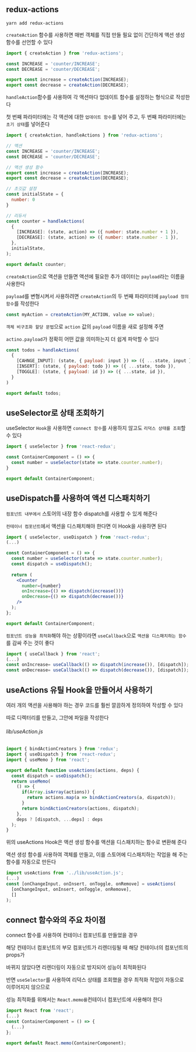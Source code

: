 ## redux-actions
```
yarn add redux-actions
```
  
`createAction` 함수를 사용하면 매번 객체를 직접 만들 필요 없이 간단하게 액션 생성 함수를 선언할 수 있다  
  
```jsx
import { createAction } from 'redux-actions';

const INCREASE = 'counter/INCREASE';
const DECREASE = 'counter/DECREASE';

export const increase = createAction(INCREASE);
export const decrease = createAction(DECREASE);
```
  
`handleAction`함수를 사용하여 각 액션마다 업데이트 함수를 설정하는 형식으로 작성한다  
  
첫 번째 파라미터에는 각 액션에 대한 `업데이트 함수`를 넣어 주고, 두 번째 파라미터에는 `초기 상태`를 넣어준다  
  
```jsx
import { createAction, handleActions } from 'redux-actions';

// 액션
const INCREASE = 'counter/INCREASE';
const DECREASE = 'counter/DECREASE';

// 액션 생성 함수
export const increase = createAction(INCREASE);
export const decrease = createAction(DECREASE);

// 초깃값 설정
const initialState = {
  number: 0
}

// 리듀서
const counter = handleActions(
  {
    [INCREASE]: (state, action) => ({ number: state.number + 1 }),
    [DECREASE]: (state, action) => ({ number: state.number - 1 }),
  },
  initialState,
);

export default counter;
```
  
`createAction`으로 액션을 만들면 액션에 필요한 추가 데이터는 `payload`라는 이름을 사용한다  
  
`payload`를 변형시켜서 사용하려면 `createAction`의 두 번째 파라미터에 `payload 정의 함수`를 작성한다  
  
```jsx
const myAction = createAction(MY_ACTION, value => value);
```
  
`객체 비구조화 할당 문법`으로 `action` 값의 `payload` 이름을 새로 설정해 주면  
  
`actino.payload`가 정확히 어떤 값을 의미하는지 더 쉽게 파악할 수 있다  
  
```jsx
const todos = handleActions(
  {
    [CAHNGE_INPUT]: (state, { payload: input }) => ({ ...state, input }),
    [INSERT]: (state, { payload: todo }) => ({ ...state, todo }),
    [TOGGLE]: (state, { payload: id }) => ({ ...state, id }),
  }
)

export default todos;
```  
  
## useSelector로 상태 조회하기
  
useSelector `Hook`을 사용하면 `connect 함수`를 사용하지 않고도 `리덕스 상태를 조회`할 수 있다  
  
```jsx
import { useSelector } from 'react-redux';

const ContainerComponent = () => {
  const number = useSelector(state => state.counter.number);
}

export default ContainerComponent;
```
  
## useDispatch를 사용하여 액션 디스패치하기
  
`컴포넌트 내부에서` 스토어의 내장 함수 dispatch를 사용할 수 있게 해준다  
  
`컨테이너 컴포넌트`에서 액션을 디스패치해야 한다면 이 Hook을 사용하면 된다  
  
```jsx
import { useSelector, useDispatch } from 'react-redux';
(...)

const ContainerComponent = () => {
  const number = useSelector(state => state.counter.number);
  const dispatch = useDispatch();
  
  return (
    <Counter 
      number={number}
      onIncrease={() => dispatch(increase())}
      onDecrease={() => dispatch(decrease())}
    />
  );
};

export default ContainerComponent;
```

`컴포넌트 성능을 최적화`해야 하는 상황이라면 `useCallback`으로 `액션을 디스패치하는 함수`를 감싸 주는 것이 좋다  
  
```jsx
import { useCallback } from 'react';
(...)
const onIncrease= useCallback(() => dispatch(increase()), [dispatch]); 
const onDecrease= useCallback(() => dispatch(decrease()), [dispatch]); 
```
  
## useActions 유틸 Hook을 만들어서 사용하기
  
여러 개의 액션을 사용해야 하는 경우 코드를 훨씬 깔끔하게 정의하여 작성할 수 있다  
  
따로 디렉터리를 만들고, 그안에 파일을 작성한다  
  
###### lib/useAction.js
```jsx
import { bindActionCreators } from 'redux';
import { useDispatch } from 'react-redux';
import { useMemo } from 'react';

export default function useActions(actions, deps) {
  const dispatch = useDispatch();
  return useMemo(
    () => {
      if(Array.isArray(actions)) {
        return actions.map(a => bindActionCreators(a, dispatch));
      }
      return bindActionCreators(actions, dispatch);
    },
    deps ? [dispatch, ...deps] : deps
  );
}
```
  
위의 useActions Hook은 액션 생성 함수를 액션을 디스패치하는 함수로 변환해 준다  
  
액션 생성 함수를 사용하여 객체를 만들고, 이를 스토어에 디스패치하는 작업을 해 주는 함수를 자동으로 만든다  
  
```jsx
import useActions from '../lib/useAction.js';
(...)
const [onChangeInput, onInsert, onToggle, onRemove] = useActions(
  [onChangeInput, onInsert, onToggle, onRemove],
  []
);
```
  
## connect 함수와의 주요 차이점
  
connect 함수를 사용하여 컨테이너 컴포넌트를 만들었을 경우  
  
해당 컨테이너 컴포넌트의 부모 컴포넌트가 리렌더링될 때 해당 컨테이너의 컴포넌트의 props가  
  
바뀌지 않았다면 리렌더링이 자동으로 방지되어 성능이 최적화된다  
  
반면 `useSelector`를 사용하여 리덕스 상태를 조회했을 경우 최적화 작업이 자동으로 이루어지지 않으므로  
  
성능 최적화를 위해서는 `React.memo를`컨테이너 컴포넌트에 사용해야 한다  
  
```jsx
import React from 'react';
(...)
const ContainerComponent = () => {
  (...)
};

export default React.memo(ContainerComponent);
```
